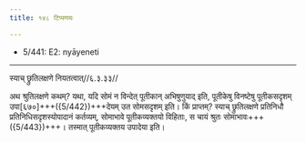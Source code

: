 ```yaml
---
title: १४८ टिप्पणयः

---
```

- 5/441: E2: nyāyeneti

____________________________________________


स्याच् छ्रुतिलक्षणे नियतत्वात्//६.३.३३//

अथ श्रुतिलक्षणे कथम्? यथा, यदि सोमं न विन्देत् पूतीकान् अभिषुणुयाद् इति, पूतीकेषु विनष्टेषु पूतीकसदृशम् उपा[६७०]+++({5/442})+++देयम् उत सोमसदृशम् इति। किं प्राप्तम्? स्याच् छ्रुतिलक्षणे प्रतिनिधौ प्रतिनिधिसदृशस्योपादानं कर्तव्यम्, सोमाभावे पूतीकव्यक्तयो विहिताः, स चायं श्रुतः सोमाभावः+++({5/443})+++। तस्मात् पूतीकव्यक्तय उपादेया इति।
